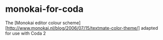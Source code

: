 monokai-for-coda
================

The [Monokai editor colour scheme][http://www.monokai.nl/blog/2006/07/15/textmate-color-theme/] adapted for use with Coda 2
